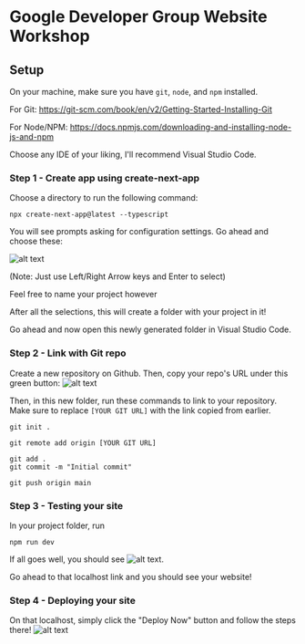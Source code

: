 # Google Developer Group Website Workshop

## Setup

On your machine, make sure you have `git`, `node`, and `npm` installed.

For Git: https://git-scm.com/book/en/v2/Getting-Started-Installing-Git

For Node/NPM: https://docs.npmjs.com/downloading-and-installing-node-js-and-npm
 
Choose any IDE of your liking, I'll recommend Visual Studio Code.

### Step 1 - Create app using create-next-app

Choose a directory to run the following command:

```npx create-next-app@latest --typescript```

You will see prompts asking for configuration settings. Go ahead and choose these:

![alt text](readme-images/image.png)

(Note: Just use Left/Right Arrow keys and Enter to select)

Feel free to name your project however

After all the selections, this will create a folder with your project in it!

Go ahead and now open this newly generated folder in Visual Studio Code.


### Step 2 - Link with Git repo

Create a new repository on Github. Then, copy your repo's URL under this green button: ![alt text](readme-images/image-1.png)

Then, in this new folder, run these commands to link to your repository. Make sure to replace `[YOUR GIT URL]` with the link copied from earlier.

```
git init .

git remote add origin [YOUR GIT URL]

git add .
git commit -m "Initial commit"

git push origin main
```

### Step 3 - Testing your site
In your project folder, run 
```
npm run dev
```

If all goes well, you should see ![alt text](readme-images/image-2.png).

Go ahead to that localhost link and you should see your website!

### Step 4 - Deploying your site
On that localhost, simply click the "Deploy Now" button and follow the steps there! ![alt text](readme-images/image-3.png)